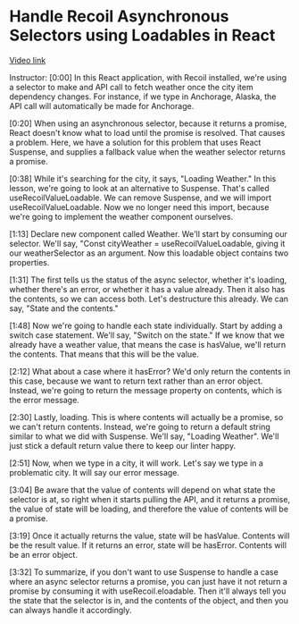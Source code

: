 # Handle Recoil Asynchronous Selectors using Loadables in React

[Video link](https://www.egghead.io/lessons/react-handle-recoil-asynchronous-selectors-using-loadables-in-react?pl=manage-react-state-with-recoil-fe987643)

Instructor: [0:00] In this React application, with Recoil installed, we're using a selector to make and API call to fetch weather once the city item dependency changes. For instance, if we type in Anchorage, Alaska, the API call will automatically be made for Anchorage.

[0:20] When using an asynchronous selector, because it returns a promise, React doesn't know what to load until the promise is resolved. That causes a problem. Here, we have a solution for this problem that uses React Suspense, and supplies a fallback value when the weather selector returns a promise.

[0:38] While it's searching for the city, it says, "Loading Weather." In this lesson, we're going to look at an alternative to Suspense. That's called useRecoilValueLoadable. We can remove Suspense, and we will import useRecoilValueLoadable. Now we no longer need this import, because we're going to implement the weather component ourselves.

[1:13] Declare new component called Weather. We'll start by consuming our selector. We'll say, "Const cityWeather = useRecoilValueLoadable, giving it our weatherSelector as an argument. Now this loadable object contains two properties.

[1:31] The first tells us the status of the async selector, whether it's loading, whether there's an error, or whether it has a value already. Then it also has the contents, so we can access both. Let's destructure this already. We can say, "State and the contents."

[1:48] Now we're going to handle each state individually. Start by adding a switch case statement. We'll say, "Switch on the state." If we know that we already have a weather value, that means the case is hasValue, we'll return the contents. That means that this will be the value.

[2:12] What about a case where it hasError? We'd only return the contents in this case, because we want to return text rather than an error object. Instead, we're going to return the message property on contents, which is the error message.

[2:30] Lastly, loading. This is where contents will actually be a promise, so we can't return contents. Instead, we're going to return a default string similar to what we did with Suspense. We'll say, "Loading Weather". We'll just stick a default return value there to keep our linter happy.

[2:51] Now, when we type in a city, it will work. Let's say we type in a problematic city. It will say our error message.

[3:04] Be aware that the value of contents will depend on what state the selector is at, so right when it starts pulling the API, and it returns a promise, the value of state will be loading, and therefore the value of contents will be a promise.

[3:19] Once it actually returns the value, state will be hasValue. Contents will be the result value. If it returns an error, state will be hasError. Contents will be an error object.

[3:32] To summarize, if you don't want to use Suspense to handle a case where an async selector returns a promise, you can just have it not return a promise by consuming it with useRecoil.eloadable. Then it'll always tell you the state that the selector is in, and the contents of the object, and then you can always handle it accordingly.
